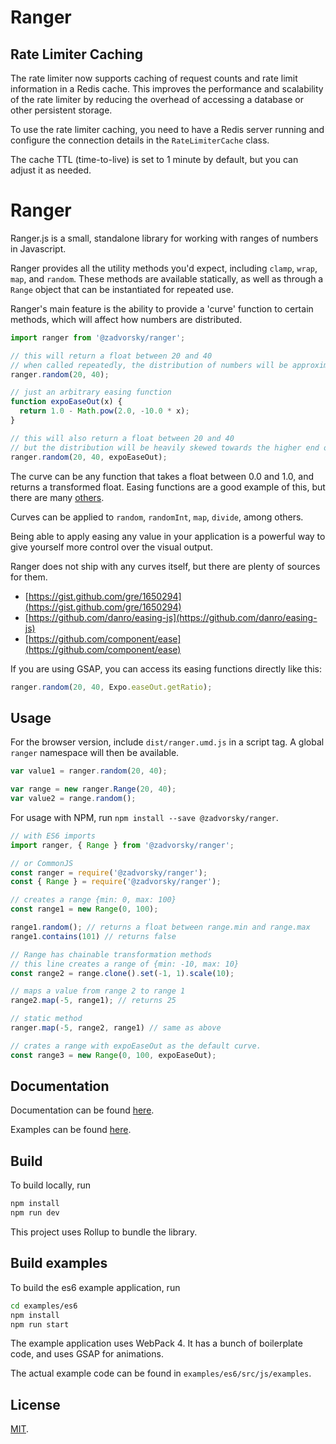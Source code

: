 # Ranger

## Rate Limiter Caching

The rate limiter now supports caching of request counts and rate limit information in a Redis cache. This improves the performance and scalability of the rate limiter by reducing the overhead of accessing a database or other persistent storage.

To use the rate limiter caching, you need to have a Redis server running and configure the connection details in the `RateLimiterCache` class.

The cache TTL (time-to-live) is set to 1 minute by default, but you can adjust it as needed.
# Ranger

Ranger.js is a small, standalone library for working with ranges of numbers in Javascript.

Ranger provides all the utility methods you'd expect, including `clamp`, `wrap`, `map`, and `random`.
These methods are available statically, as well as through a `Range` object that can be instantiated for repeated use.

Ranger's main feature is the ability to provide a 'curve' function to certain methods, which will affect how numbers are distributed.

``` js
import ranger from '@zadvorsky/ranger';

// this will return a float between 20 and 40
// when called repeatedly, the distribution of numbers will be approximately linear. 
ranger.random(20, 40);

// just an arbitrary easing function    
function expoEaseOut(x) {
  return 1.0 - Math.pow(2.0, -10.0 * x);
}

// this will also return a float between 20 and 40
// but the distribution will be heavily skewed towards the higher end of the range
ranger.random(20, 40, expoEaseOut);
``` 

The curve can be any function that takes a float between 0.0 and 1.0, and returns a transformed float.
Easing functions are a good example of this, but there are many [others](https://pbs.twimg.com/media/DRJY_inVoAA5t7A.jpg:large).

Curves can be applied to `random`, `randomInt`, `map`, `divide`, among others.

Being able to apply easing any value in your application is a powerful way to give yourself more control over the visual output.

Ranger does not ship with any curves itself, but there are plenty of sources for them.
* [https://gist.github.com/gre/1650294](https://gist.github.com/gre/1650294)
* [https://github.com/danro/easing-js](https://github.com/danro/easing-js)
* [https://github.com/component/ease](https://github.com/component/ease)

If you are using GSAP, you can access its easing functions directly like this:
``` js
ranger.random(20, 40, Expo.easeOut.getRatio);
```
## Usage

For the browser version, include `dist/ranger.umd.js` in a script tag. A global `ranger` namespace will then be available.
``` js
var value1 = ranger.random(20, 40);

var range = new ranger.Range(20, 40);
var value2 = range.random();
```

For usage with NPM, run `npm install --save @zadvorsky/ranger`.
``` js
// with ES6 imports
import ranger, { Range } from '@zadvorsky/ranger';

// or CommonJS
const ranger = require('@zadvorsky/ranger');
const { Range } = require('@zadvorsky/ranger');

// creates a range {min: 0, max: 100}    
const range1 = new Range(0, 100);

range1.random(); // returns a float between range.min and range.max
range1.contains(101) // returns false

// Range has chainable transformation methods
// this line creates a range of {min: -10, max: 10} 
const range2 = range.clone().set(-1, 1).scale(10);

// maps a value from range 2 to range 1    
range2.map(-5, range1); // returns 25     

// static method
ranger.map(-5, range2, range1) // same as above

// crates a range with expoEaseOut as the default curve.  
const range3 = new Range(0, 100, expoEaseOut);
```

## Documentation

Documentation can be found [here](http://ranger-docs.surge.sh/).

Examples can be found [here](http://ranger-examples.surge.sh/).

## Build

To build locally, run
``` sh
npm install
npm run dev
```
This project uses Rollup to bundle the library.

## Build examples

To build the es6 example application, run
``` sh
cd examples/es6
npm install
npm run start
```

The example application uses WebPack 4. It has a bunch of boilerplate code, and uses GSAP for animations.

The actual example code can be found in `examples/es6/src/js/examples`.

## License

[MIT](LICENSE).

